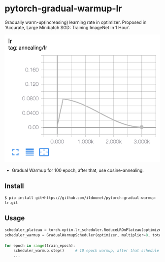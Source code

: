 # pytorch-gradual-warmup-lr

Gradually warm-up(increasing) learning rate in optimizer. Proposed in 'Accurate, Large Minibatch SGD: Training ImageNet in 1 Hour'.

![](asset/tensorboard.png)

- Gradual Warmup for 100 epoch, after that, use cosine-annealing.

## Install

```
$ pip install git+https://github.com/ildoonet/pytorch-gradual-warmup-lr.git
```

## Usage

```python
scheduler_plateau = torch.optim.lr_scheduler.ReduceLROnPlateau(optimizer, patience=3, verbose=True)
scheduler_warmup = GradualWarmupScheduler(optimizer, multiplier=8, total_epoch=10, after_scheduler=scheduler_plateau)

for epoch in range(train_epoch):
    scheduler_warmup.step()     # 10 epoch warmup, after that schedule as scheduler_plateau
    ...
```
